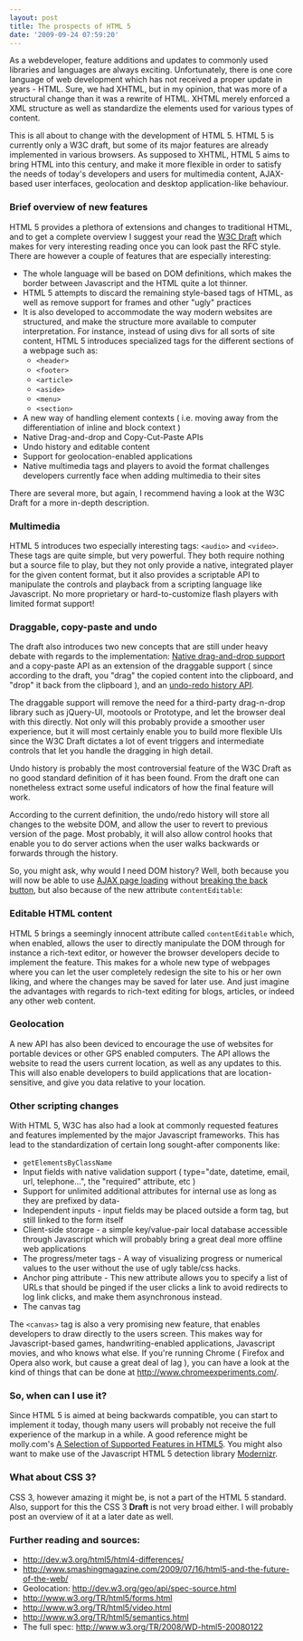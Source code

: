 ```yaml
---
layout: post
title: The prospects of HTML 5
date: '2009-09-24 07:59:20'
---
```


As a webdeveloper, feature additions and updates to commonly used libraries and languages are always exciting. Unfortunately, there is one core language of web development which has not received a proper update in years - HTML. Sure, we had XHTML, but in my opinion, that was more of a structural change than it was a rewrite of HTML. XHTML merely enforced a XML structure as well as standardize the elements used for various types of content.

This is all about to change with the development of HTML 5. HTML 5 is currently only a W3C draft, but some of its major features are already implemented in various browsers. As supposed to XHTML, HTML 5 aims to bring HTML into this century, and make it more flexible in order to satisfy the needs of today's developers and users for multimedia content, AJAX-based user interfaces, geolocation and desktop application-like behaviour.

### Brief overview of new features

HTML 5 provides a plethora of extensions and changes to traditional HTML, and to get a complete overview I suggest your read the [W3C Draft](https://html-differences.whatwg.org/) which makes for very interesting reading once you can look past the RFC style. There are however a couple of features that are especially interesting:

 - The whole language will be based on DOM definitions, which makes the border between Javascript and the HTML quite a lot thinner.
 - HTML 5 attempts to discard the remaining style-based tags of HTML, as well as remove support for frames and other "ugly" practices
 - It is also developed to accommodate the way modern websites are structured, and make the structure more available to computer interpretation. For instance, instead of using divs for all sorts of site content, HTML 5 introduces specialized tags for the different sections of a webpage such as:
   - `<header>`
   - `<footer>`
   - `<article>`
   - `<aside>`
   - `<menu>`
   - `<section>`
 - A new way of handling element contexts ( i.e. moving away from the differentiation of inline and block context )
 - Native Drag-and-drop and Copy-Cut-Paste APIs
 - Undo history and editable content
 - Support for geolocation-enabled applications
 - Native multimedia tags and players to avoid the format challenges developers currently face when adding multimedia to their sites

There are several more, but again, I recommend having a look at the W3C Draft for a more in-depth description.

### Multimedia

HTML 5 introduces two especially interesting tags: `<audio>` and `<video>`. These tags are quite simple, but very powerful. They both require nothing but a source file to play, but they not only provide a native, integrated player for the given content format, but it also provides a scriptable API to manipulate the controls and playback from a scripting language like Javascript. No more proprietary or hard-to-customize flash players with limited format support!

### Draggable, copy-paste and undo

The draft also introduces two new concepts that are still under heavy debate with regards to the implementation: [Native drag-and-drop support](http://www.w3.org/TR/2008/WD-html5-20080122/#dnd) and a copy-paste API as an extension of the draggable support ( since according to the draft, you "drag" the copied content into the clipboard, and "drop" it back from the clipboard ), and an [undo-redo history API](http://www.w3.org/TR/2008/WD-html5-20080122/#undo).

The draggable support will remove the need for a third-party drag-n-drop library such as jQuery-UI, mootools or Prototype, and let the browser deal with this directly. Not only will this probably provide a smoother user experience, but it will most certainly enable you to build more flexible UIs since the W3C Draft dictates a lot of event triggers and intermediate controls that let you handle the dragging in high detail.

Undo history is probably the most controversial feature of the W3C Draft as no good standard definition of it has been found. From the draft one can nonetheless extract some useful indicators of how the final feature will work.

According to the current definition, the undo/redo history will store all changes to the website DOM, and allow the user to revert to previous version of the page. Most probably, it will also allow control hooks that enable you to do server actions when the user walks backwards or forwards through the history.

So, you might ask, why would I need DOM history? Well, both because you will now be able to use [AJAX page loading](http://thybag.co.uk/index.php?p=Tutorials&amp;ind=44) without [breaking the back button](http://www.isolani.co.uk/blog/javascript/FixingTheBackButtonThatAjaxBroke), but also because of the new attribute `contentEditable`:

### Editable HTML content

HTML 5 brings a seemingly innocent attribute called `contentEditable` which, when enabled, allows the user to directly manipulate the DOM through for instance a rich-text editor, or however the browser developers decide to implement the feature. This makes for a whole new type of webpages where you can let the user completely redesign the site to his or her own liking, and where the changes may be saved for later use. And just imagine the advantages with regards to rich-text editing for blogs, articles, or indeed any other web content.

### Geolocation

A new API has also been deviced to encourage the use of websites for portable devices or other GPS enabled computers. The API allows the website to read the users current location, as well as any updates to this. This will also enable developers to build applications that are location-sensitive, and give you data relative to your location.

### Other scripting changes

With HTML 5, W3C has also had a look at commonly requested features and features implemented by the major Javascript frameworks. This has lead to the standardization of certain long sought-after components like:

 - `getElementsByClassName`
 - Input fields with native validation support ( type="date, datetime, email, url, telephone...", the "required" attribute, etc )
 - Support for unlimited additional attributes for internal use as long as they are prefixed by data-
 - Independent inputs - input fields may be placed outside a form tag, but still linked to the form itself
 - Client-side storage - a simple key/value-pair local database accessible through Javascript which will probably bring a great deal more offline web applications
 - The progress/meter tags - A way of visualizing progress or numerical values to the user without the use of ugly table/css hacks.
 - Anchor ping attribute - This new attribute allows you to specify a list of URLs that should be pinged if the user clicks a link to avoid redirects to log link clicks, and make them asynchronous instead.
 - The canvas tag

The `<canvas>` tag is also a very promising new feature, that enables developers to draw directly to the users screen. This makes way for Javascript-based games, handwriting-enabled applications, Javascript movies, and who knows what else. If you're running Chrome ( Firefox and Opera also work, but cause a great deal of lag ), you can have a look at the kind of things that can be done at http://www.chromeexperiments.com/.

### So, when can I use it?

Since HTML 5 is aimed at being backwards compatible, you can start to implement it today, though many users will probably not receive the full experience of the markup in a while. A good reference might be molly.com's [A Selection of Supported Features in HTML5](http://molly.com/html5/html5-0709.html). You might also want to make use of the Javascript HTML 5 detection library [Modernizr](http://www.modernizr.com/).

### What about CSS 3?

CSS 3, however amazing it might be, is not a part of the HTML 5 standard. Also, support for this the CSS 3 **Draft** is not very broad either. I will probably post an overview of it at a later date as well.

### Further reading and sources:

 - http://dev.w3.org/html5/html4-differences/
 - http://www.smashingmagazine.com/2009/07/16/html5-and-the-future-of-the-web/
 - Geolocation: http://dev.w3.org/geo/api/spec-source.html
 - http://www.w3.org/TR/html5/forms.html
 - http://www.w3.org/TR/html5/video.html
 - http://www.w3.org/TR/html5/semantics.html
 - The full spec: http://www.w3.org/TR/2008/WD-html5-20080122